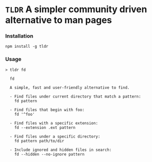 # ```TLDR``` A simpler community driven alternative to man pages

### Installation

```
npm install -g tldr
```

### Usage

```
> tldr fd

  fd

  A simple, fast and user-friendly alternative to find.

  - Find files under current directory that match a pattern:
    fd pattern

  - Find files that begin with foo:
    fd '^foo'

  - Find files with a specific extension:
    fd --extension .ext pattern

  - Find files under a specific directory:
    fd pattern path/to/dir

  - Include ignored and hidden files in search:
    fd --hidden --no-ignore pattern
```
